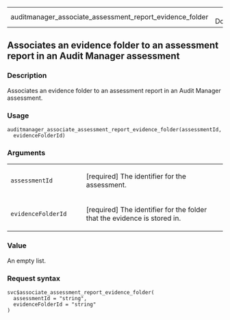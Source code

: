 <table style="width: 100%;">
<tbody>
<tr class="odd">
<td>auditmanager_associate_assessment_report_evidence_folder</td>
<td style="text-align: right;">R Documentation</td>
</tr>
</tbody>
</table>

## Associates an evidence folder to an assessment report in an Audit Manager assessment

### Description

Associates an evidence folder to an assessment report in an Audit
Manager assessment.

### Usage

    auditmanager_associate_assessment_report_evidence_folder(assessmentId,
      evidenceFolderId)

### Arguments

<table>
<colgroup>
<col style="width: 35%" />
<col style="width: 65%" />
</colgroup>
<tbody>
<tr class="odd">
<td><code
id="auditmanager_associate_assessment_report_evidence_folder_:_assessmentId">assessmentId</code></td>
<td><p>[required] The identifier for the assessment.</p></td>
</tr>
<tr class="even">
<td><code
id="auditmanager_associate_assessment_report_evidence_folder_:_evidenceFolderId">evidenceFolderId</code></td>
<td><p>[required] The identifier for the folder that the evidence is
stored in.</p></td>
</tr>
</tbody>
</table>

### Value

An empty list.

### Request syntax

    svc$associate_assessment_report_evidence_folder(
      assessmentId = "string",
      evidenceFolderId = "string"
    )
